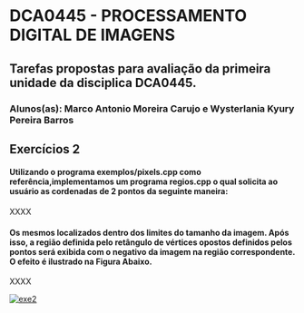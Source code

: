 # DCA0445 - PROCESSAMENTO DIGITAL DE IMAGENS
## Tarefas propostas para avaliação da primeira unidade da disciplica DCA0445.
### Alunos(as): Marco Antonio Moreira Carujo e Wysterlania Kyury Pereira Barros


## Exercícios 2
#### Utilizando o programa exemplos/pixels.cpp como referência,implementamos um programa regios.cpp o qual solicita ao usuário as cordenadas de 2 pontos da seguinte maneira: 
XXXX  
#### Os mesmos localizados dentro dos limites do tamanho da imagem. Após isso, a região definida pelo retângulo de vértices opostos definidos pelos pontos será exibida com o negativo da imagem na região correspondente. O efeito é ilustrado na Figura Abaixo.

XXXX

[![exe2](https://raw.githubusercontent.com/mcarujo/mcarujo.github.io/master/figs/pixels.jpg)](https://github.com/mcarujo/mcarujo.github.io/blob/master/figs/pixels.jpg)
